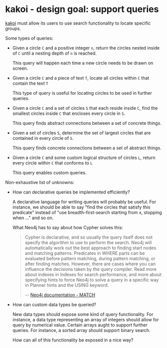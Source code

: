 # kakoi - design goal: support queries #

[kakoi](kakoi.html) must allow its users to use search functionality to locate
specific groups.

Some types of queries:

- Given a circle `C` and a positive integer `n`, return the circles nested
  inside of `C` until a nesting depth of `n` is reached.
  
  This query will happen each time a new circle needs to be drawn on screen.
- Given a circle `C` and a piece of text `T`, locate all circles within `C` that
  contain the text `T`
  
  This type of query is useful for locating circles to be used in further
  queries.
- Given a circle `C` and a set of circles `S` that each reside inside `C`, find
  the smallest circles inside `C` that encloses every circle in `S`.
  
  This query finds abstract connections between a set of concrete things.
- Given a set of circles `S`, determine the set of largest circles that are
  contained in every circle of `S`.

  This query finds concrete connections between a set of abstract things.
- Given a circle `C` and some custom logical structure of circles `L`, return
  every circle within `C` that conforms to `L`
  
  This query enables custom queries.

Non-exhaustive list of unknowns:

- How can declarative queries be implemented efficiently?
  
  A declarative language for writing queries will probably be useful. For
  instance, we should be able to say "find the circles that satisfy this
  predicate" instead of "use breadth-first-search starting from x, stopping when
  ..." and so on.

  What Neo4j has to say about how Cypher solves this:

  > Cypher is declarative, and so usually the query itself does not specify the
  > algorithm to use to perform the search. Neo4j will automatically work out the
  > best approach to finding start nodes and matching patterns. Predicates in
  > WHERE parts can be evaluated before pattern matching, during pattern matching,
  > or after finding matches. However, there are cases where you can influence the
  > decisions taken by the query compiler. Read more about indexes in Indexes for
  > search performance, and more about specifying hints to force Neo4j to solve a
  > query in a specific way in Planner hints and the USING keyword.
  >
  > -- [Neo4j documentation - MATCH](https://neo4j.com/docs/cypher-manual/current/clauses/match/#match-introduction)
- How can custom data types be queried?

  New data types should expose some kind of query functionality. For instance, a
  data type representing an array of integers should allow for query by
  numerical value. Certain arrays aught to support further queries. For
  instance, a sorted array should support binary search.

  How can all of this functionality be exposed in a nice way?
